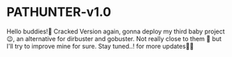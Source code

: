 # PATHUNTER-v1.0
Hello buddies!👋 Cracked Version again, gonna deploy my third baby project😉, an alternative for dirbuster and gobuster. Not really close to them 😬 but I'll try to improve mine for sure. Stay tuned..! for more updates💯✨ 
